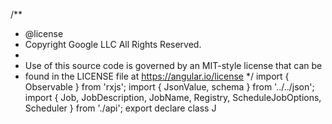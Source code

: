 /**
 * @license
 * Copyright Google LLC All Rights Reserved.
 *
 * Use of this source code is governed by an MIT-style license that can be
 * found in the LICENSE file at https://angular.io/license
 */
import { Observable } from 'rxjs';
import { JsonValue, schema } from '../../json';
import { Job, JobDescription, JobName, Registry, ScheduleJobOptions, Scheduler } from './api';
export declare class J